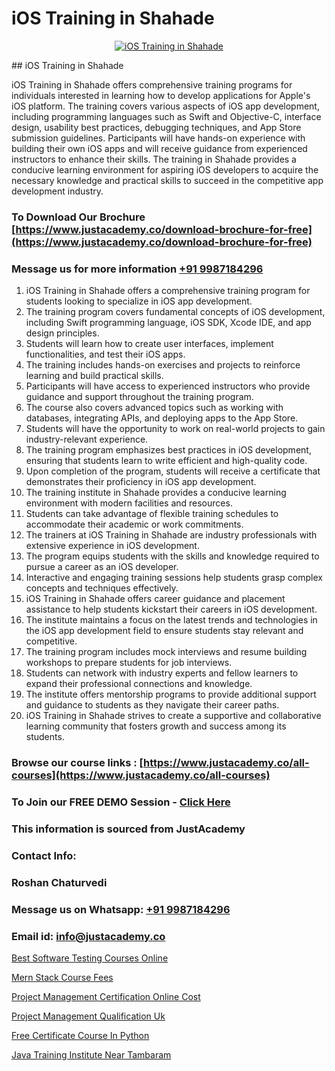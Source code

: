 # iOS Training in Shahade

<p align="center">
  <a href="https://justacademy.co/course-detail/ios-training">
    <img src="https://justacademy.co/storage2/course_image/1676636008_course_image.webp" alt="iOS Training in Shahade">
  </a>
</p>
## iOS Training in Shahade

iOS Training in Shahade offers comprehensive training programs for individuals interested in learning how to develop applications for Apple's iOS platform. The training covers various aspects of iOS app development, including programming languages such as Swift and Objective-C, interface design, usability best practices, debugging techniques, and App Store submission guidelines. Participants will have hands-on experience with building their own iOS apps and will receive guidance from experienced instructors to enhance their skills. The training in Shahade provides a conducive learning environment for aspiring iOS developers to acquire the necessary knowledge and practical skills to succeed in the competitive app development industry.
### To Download Our Brochure [https://www.justacademy.co/download-brochure-for-free](https://www.justacademy.co/download-brochure-for-free)
### Message us for more information [+91 9987184296](https://api.whatsapp.com/send?phone=919987184296)
1) iOS Training in Shahade offers a comprehensive training program for students looking to specialize in iOS app development.
2) The training program covers fundamental concepts of iOS development, including Swift programming language, iOS SDK, Xcode IDE, and app design principles.
3) Students will learn how to create user interfaces, implement functionalities, and test their iOS apps.
4) The training includes hands-on exercises and projects to reinforce learning and build practical skills.
5) Participants will have access to experienced instructors who provide guidance and support throughout the training program.
6) The course also covers advanced topics such as working with databases, integrating APIs, and deploying apps to the App Store.
7) Students will have the opportunity to work on real-world projects to gain industry-relevant experience.
8) The training program emphasizes best practices in iOS development, ensuring that students learn to write efficient and high-quality code.
9) Upon completion of the program, students will receive a certificate that demonstrates their proficiency in iOS app development.
10) The training institute in Shahade provides a conducive learning environment with modern facilities and resources.
11) Students can take advantage of flexible training schedules to accommodate their academic or work commitments.
12) The trainers at iOS Training in Shahade are industry professionals with extensive experience in iOS development.
13) The program equips students with the skills and knowledge required to pursue a career as an iOS developer.
14) Interactive and engaging training sessions help students grasp complex concepts and techniques effectively.
15) iOS Training in Shahade offers career guidance and placement assistance to help students kickstart their careers in iOS development.
16) The institute maintains a focus on the latest trends and technologies in the iOS app development field to ensure students stay relevant and competitive.
17) The training program includes mock interviews and resume building workshops to prepare students for job interviews.
18) Students can network with industry experts and fellow learners to expand their professional connections and knowledge.
19) The institute offers mentorship programs to provide additional support and guidance to students as they navigate their career paths.
20) iOS Training in Shahade strives to create a supportive and collaborative learning community that fosters growth and success among its students.

### Browse our course links : [https://www.justacademy.co/all-courses](https://www.justacademy.co/all-courses) 
### To Join our FREE DEMO Session - [Click Here](https://www.justacademy.co/register-for-course-demo)


### This information is sourced from JustAcademy
### Contact Info:
### Roshan Chaturvedi
### Message us on Whatsapp: [+91 9987184296](https://api.whatsapp.com/send?phone=919987184296)
### Email id: [info@justacademy.co](mailto:info@justacademy.co)
                
[Best Software Testing Courses Online](https://www.linkedin.com/pulse/best-software-testing-courses-online-justacademy-bradford-khi3e?trackingId=5QCEMIVCAUnNnZSwYEEbzw%3D%3D&lipi=urn%3Ali%3Apage%3Ad_flagship3_company_admin%3BU6qvup%2BkTG%2BWwu84oCWCCA%3D%3D)

[Mern Stack Course Fees](https://www.linkedin.com/pulse/mern-stack-course-fees-justacademy-chennai-uirte/)

[Project Management Certification Online Cost](https://medium.com/@abhidnya.1068/project-management-certification-online-cost-5a3b0530df0b)

[Project Management Qualification Uk](https://medium.com/@ranemanish460/project-management-qualification-uk-8313ffc93461)

[Free Certificate Course In Python](https://justacademyin.github.io/justacademy/free-certificate-course-in-python)

[Java Training Institute Near Tambaram](https://justacademyin.github.io/justacademy/java-training-institute-near-tambaram)

